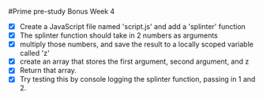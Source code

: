 #Prime pre-study Bonus Week 4

* [x] Create a JavaScript file named 'script.js' and add a 'splinter' function
* [x] The splinter function should take in 2 numbers as arguments
* [x] multiply those numbers, and save the result to a locally scoped variable called 'z'
* [x] create an array that stores the first argument, second argument, and z
* [x] Return that array.
* [x] Try testing this by console logging the splinter function, passing in 1 and 2.
